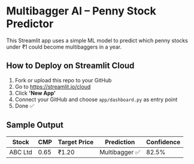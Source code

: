 # Multibagger AI – Penny Stock Predictor

This Streamlit app uses a simple ML model to predict which penny stocks under ₹1 could become multibaggers in a year.

## How to Deploy on Streamlit Cloud

1. Fork or upload this repo to your GitHub
2. Go to https://streamlit.io/cloud
3. Click **'New App'**
4. Connect your GitHub and choose `app/dashboard.py` as entry point
5. Done ✅

## Sample Output

| Stock       | CMP  | Target Price | Prediction   | Confidence |
|-------------|------|---------------|--------------|------------|
| ABC Ltd     | 0.65 | ₹1.20         | Multibagger ✅ | 82.5%      |
